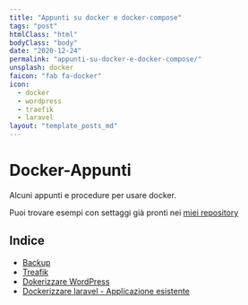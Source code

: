 ```yaml
---
title: "Appunti su docker e docker-compose"
tags: "post"
htmlClass: "html"
bodyClass: "body"
date: "2020-12-24"
permalink: "appunti-su-docker-e-docker-compose/"
unsplash: docker
faicon: "fab fa-docker"
icon:
  - docker
  - wordpress
  - traefik
  - laravel
layout: "template_posts_md"
---
```

<div class="markdown-body"><h1>
<a id="user-content-docker-appunti" class="anchor" href="#docker-appunti" aria-hidden="true"><span aria-hidden="true" class="octicon octicon-link"></span></a>Docker-Appunti</h1>
<p>Alcuni appunti e procedure per usare docker.</p>
<p>Puoi trovare esempi con settaggi già pronti nei <a href="https://github.com/MaoX17?tab=repositories">miei repository</a></p>
<h2>
<a id="user-content-indice" class="anchor" href="#indice" aria-hidden="true"><span aria-hidden="true" class="octicon octicon-link"></span></a>Indice</h2>
<ul>
<li><a href="https://github.com/MaoX17/Docker-Appunti/blob/main/backup.md">Backup</a></li>
<li><a href="https://github.com/MaoX17/Docker-Appunti/blob/main/traefik_letsencrypt.md">Treafik</a></li>
<li><a href="https://github.com/MaoX17/Docker-Appunti/blob/main/wordpress.md">Dokerizzare WordPress</a></li>
<li><a href="https://github.com/MaoX17/Docker-Appunti/blob/main/laravel.md">Dockerizzare laravel - Applicazione esistente</a></li>
</ul>
</div>

